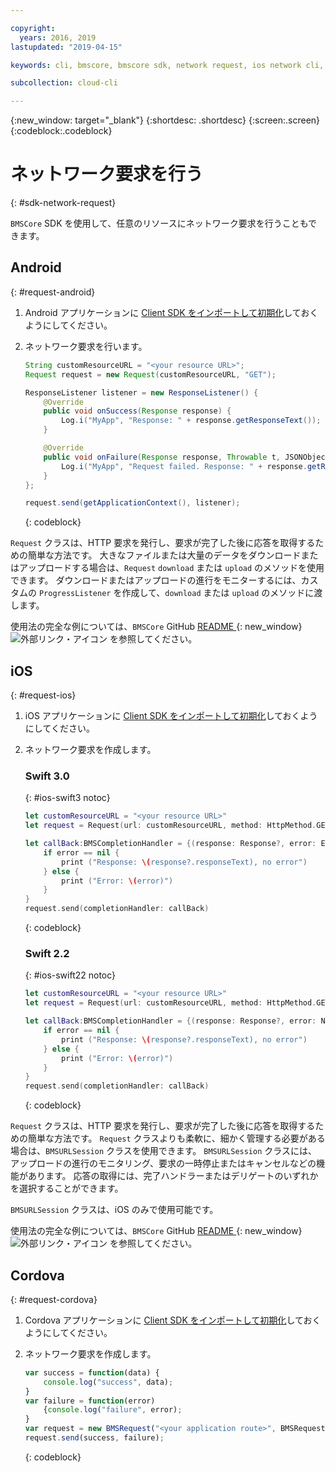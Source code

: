 ```yaml
---

copyright:
  years: 2016, 2019
lastupdated: "2019-04-15"

keywords: cli, bmscore, bmscore sdk, network request, ios network cli, android network cli, cordova network cli, mobile network request, mobile cli

subcollection: cloud-cli

---
```


{:new_window: target="_blank"}
{:shortdesc: .shortdesc}
{:screen:.screen}
{:codeblock:.codeblock}

# ネットワーク要求を行う
{: #sdk-network-request}

`BMSCore` SDK を使用して、任意のリソースにネットワーク要求を行うこともできます。

## Android
{: #request-android}

1. Android アプリケーションに [Client SDK をインポートして初期化](/docs/cli/sdk?topic=cloud-cli-sdk_BMSClient#init-BMSClient-android)しておくようにしてください。

2. ネットワーク要求を行います。

	```Java
	String customResourceURL = "<your resource URL>";
	Request request = new Request(customResourceURL, "GET");

	ResponseListener listener = new ResponseListener() {
		@Override
		public void onSuccess(Response response) {
			Log.i("MyApp", "Response: " + response.getResponseText());
		}

		@Override
		public void onFailure(Response response, Throwable t, JSONObject extendedInfo) {
			Log.i("MyApp", "Request failed. Response: " + response.getResponseText() + ". Error: " + t.getLocalizedMessage());
		}
	};

	request.send(getApplicationContext(), listener);
	```
	{: codeblock}

`Request` クラスは、HTTP 要求を発行し、要求が完了した後に応答を取得するための簡単な方法です。 大きなファイルまたは大量のデータをダウンロードまたはアップロードする場合は、`Request` `download` または `upload` のメソッドを使用できます。 ダウンロードまたはアップロードの進行をモニターするには、カスタムの `ProgressListener` を作成して、`download` または `upload` のメソッドに渡します。

使用法の完全な例については、`BMSCore` GitHub [README ](https://github.com/ibm-bluemix-mobile-services/bms-clientsdk-android-core){: new_window} ![外部リンク・アイコン](../../icons/launch-glyph.svg "外部リンク・アイコン") を参照してください。


## iOS
{: #request-ios}

1. iOS アプリケーションに [Client SDK をインポートして初期化](/docs/cli/sdk?topic=cloud-cli-sdk_BMSClient#init-BMSClient-ios)しておくようにしてください。

2. ネットワーク要求を作成します。

	### Swift 3.0
	{: #ios-swift3 notoc}

	```Swift
	let customResourceURL = "<your resource URL>"
	let request = Request(url: customResourceURL, method: HttpMethod.GET)

	let callBack:BMSCompletionHandler = {(response: Response?, error: Error?) in
		if error == nil {
			print ("Response: \(response?.responseText), no error")
		} else {
			print ("Error: \(error)")
		}
	}
	request.send(completionHandler: callBack)
	```
	{: codeblock}

	### Swift 2.2
	{: #ios-swift22 notoc}

	```Swift
	let customResourceURL = "<your resource URL>"
	let request = Request(url: customResourceURL, method: HttpMethod.GET)

	let callBack:BMSCompletionHandler = {(response: Response?, error: NSError?) in
		if error == nil {
			print ("Response: \(response?.responseText), no error")
		} else {
			print ("Error: \(error)")
		}
	}
	request.send(completionHandler: callBack)
	```
	{: codeblock}

`Request` クラスは、HTTP 要求を発行し、要求が完了した後に応答を取得するための簡単な方法です。 `Request` クラスよりも柔軟に、細かく管理する必要がある場合は、`BMSURLSession` クラスを使用できます。 `BMSURLSession` クラスには、アップロードの進行のモニタリング、要求の一時停止またはキャンセルなどの機能があります。 応答の取得には、完了ハンドラーまたはデリゲートのいずれかを選択することができます。

`BMSURLSession` クラスは、iOS のみで使用可能です。

使用法の完全な例については、`BMSCore` GitHub [README ](https://github.com/ibm-bluemix-mobile-services/bms-clientsdk-swift-core){: new_window} ![外部リンク・アイコン](../../icons/launch-glyph.svg "外部リンク・アイコン") を参照してください。

## Cordova
{: #request-cordova}

1. Cordova アプリケーションに [Client SDK をインポートして初期化](/docs/cli/sdk?topic=cloud-cli-sdk_BMSClient#init-BMSClient-cordova)しておくようにしてください。

2. ネットワーク要求を作成します。

	```Javascript
	var success = function(data) {
		console.log("success", data);
	}
	var failure = function(error)
		{console.log("failure", error);
	}
	var request = new BMSRequest("<your application route>", BMSRequest.GET);
	request.send(success, failure);
	```
	{: codeblock}
